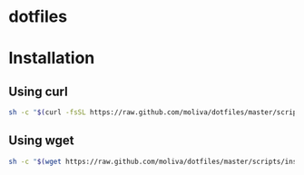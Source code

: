 # dotfiles

# Installation
## Using curl
```bash
sh -c "$(curl -fsSL https://raw.github.com/moliva/dotfiles/master/scripts/install.sh)"
```
## Using wget
```bash
sh -c "$(wget https://raw.github.com/moliva/dotfiles/master/scripts/install.sh -O -)"
```

